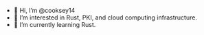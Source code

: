 - 👋 Hi, I’m @cooksey14
- 👀 I’m interested in Rust, PKI, and cloud computing infrastructure.
- 🌱 I’m currently learning Rust.

<!---
cooksey14/cooksey14 is a ✨ special ✨ repository because its `README.md` (this file) appears on your GitHub profile.
You can click the Preview link to take a look at your changes.
--->
